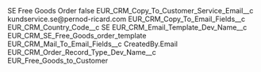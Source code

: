 <?xml version="1.0" encoding="UTF-8"?>
<CustomMetadata xmlns="http://soap.sforce.com/2006/04/metadata" xmlns:xsi="http://www.w3.org/2001/XMLSchema-instance" xmlns:xsd="http://www.w3.org/2001/XMLSchema">
    <label>SE Free Goods Order</label>
    <protected>false</protected>
    <values>
        <field>EUR_CRM_Copy_To_Customer_Service_Email__c</field>
        <value xsi:type="xsd:string">kundservice.se@pernod-ricard.com</value>
    </values>
    <values>
        <field>EUR_CRM_Copy_To_Email_Fields__c</field>
        <value xsi:nil="true"/>
    </values>
    <values>
        <field>EUR_CRM_Country_Code__c</field>
        <value xsi:type="xsd:string">SE</value>
    </values>
    <values>
        <field>EUR_CRM_Email_Template_Dev_Name__c</field>
        <value xsi:type="xsd:string">EUR_CRM_SE_Free_Goods_order_template</value>
    </values>
    <values>
        <field>EUR_CRM_Mail_To_Email_Fields__c</field>
        <value xsi:type="xsd:string">CreatedBy.Email</value>
    </values>
    <values>
        <field>EUR_CRM_Order_Record_Type_Dev_Name__c</field>
        <value xsi:type="xsd:string">EUR_Free_Goods_to_Customer</value>
    </values>
</CustomMetadata>
